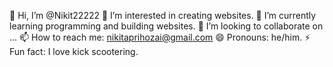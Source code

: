 👋 Hi, I’m @Nikit22222
👀 I’m interested in creating websites.
🌱 I’m currently learning programming and building websites.
💞️ I’m looking to collaborate on ...
📫 How to reach me: nikitaprihozai@gmail.com
😄 Pronouns: he/him.
⚡ Fun fact: I love kick scootering.

<!---
Nikit22222/Nikit22222 is a ✨ special ✨ repository because its `README.md` (this file) appears on your GitHub profile.
You can click the Preview link to take a look at your changes.
--->
